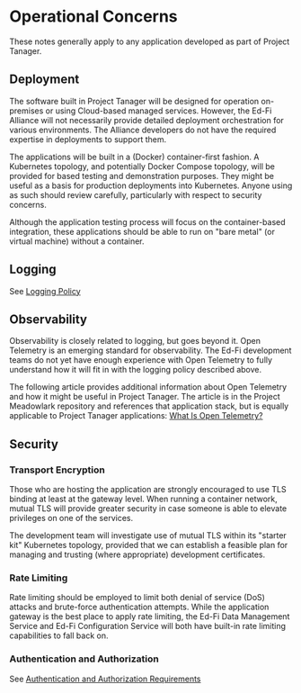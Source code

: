 # Operational Concerns

These notes generally apply to any application developed as part of Project
Tanager.

## Deployment

The software built in Project Tanager will be designed for operation on-premises
or using Cloud-based managed services. However, the Ed-Fi Alliance will not
necessarily provide detailed deployment orchestration for various environments.
The Alliance developers do not have the required expertise in deployments to
support them.

The applications will be built in a (Docker) container-first fashion. A
Kubernetes topology, and potentially Docker Compose topology, will be provided
for based testing and demonstration purposes. They might be useful as a basis
for production deployments into Kubernetes. Anyone using as such should review
carefully, particularly with respect to security concerns.

Although the application testing process will focus on the container-based
integration, these applications should be able to run on "bare metal" (or
virtual machine) without a container.

## Logging

See [Logging Policy](./LOGGING.md)

## Observability

Observability is closely related to logging, but goes beyond it. Open Telemetry
is an emerging standard for observability. The Ed-Fi development teams do not
yet have enough experience with Open Telemetry to fully understand how it will
fit in with the logging policy described above.

The following article provides additional information about Open Telemetry and
how it might be useful in Project Tanager. The article is in the Project
Meadowlark repository and references that application stack, but is equally
applicable to Project Tanager applications: [What Is Open
Telemetry?](https://github.com/Ed-Fi-Exchange-OSS/Meadowlark/edit/main/docs/design/open-telemetry/README.md)

## Security

### Transport Encryption

Those who are hosting the application are strongly encouraged to use TLS binding
at least at the gateway level. When running a container network, mutual TLS will
provide greater security in case someone is able to elevate privileges on one of
the services.

The development team will investigate use of mutual TLS within its "starter kit"
Kubernetes topology, provided that we can establish a feasible plan for managing
and trusting (where appropriate) development certificates.

### Rate Limiting

Rate limiting should be employed to limit both denial of service (DoS) attacks
and brute-force authentication attempts. While the application gateway is the
best place to apply rate limiting, the Ed-Fi Data Management Service and Ed-Fi
Configuration Service will both have built-in rate limiting capabilities to fall
back on.

### Authentication and Authorization

See [Authentication and Authorization Requirements](./AUTH.md)
